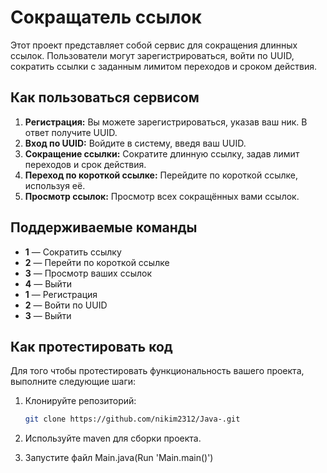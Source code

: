 # Сокращатель ссылок

Этот проект представляет собой сервис для сокращения длинных ссылок. Пользователи могут зарегистрироваться, войти по UUID, сократить ссылки с заданным лимитом переходов и сроком действия.

## Как пользоваться сервисом

1. **Регистрация:** Вы можете зарегистрироваться, указав ваш ник. В ответ получите UUID.
2. **Вход по UUID:** Войдите в систему, введя ваш UUID.
3. **Сокращение ссылки:** Сократите длинную ссылку, задав лимит переходов и срок действия.
4. **Переход по короткой ссылке:** Перейдите по короткой ссылке, используя её.
5. **Просмотр ссылок:** Просмотр всех сокращённых вами ссылок.

## Поддерживаемые команды

- **1** — Сократить ссылку
- **2** — Перейти по короткой ссылке
- **3** — Просмотр ваших ссылок
- **4** — Выйти
- **1** — Регистрация
- **2** — Войти по UUID
- **3** — Выйти

## Как протестировать код

Для того чтобы протестировать функциональность вашего проекта, выполните следующие шаги:

1. Клонируйте репозиторий:
   ```bash
   git clone https://github.com/nikim2312/Java-.git
2. Используйте maven для сборки проекта.

3. Запустите файл Main.java(Run 'Main.main()')